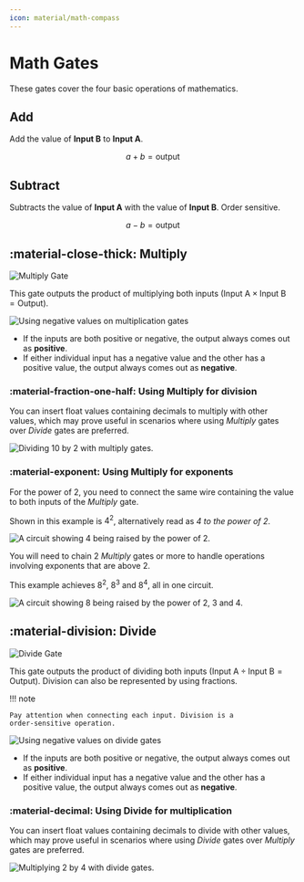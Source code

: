 ```yaml
---
icon: material/math-compass
---
```


# Math Gates

These gates cover the four basic operations of mathematics.

## Add

Add the value of **Input B** to **Input A**.

$$ a + b = \text{output} $$

## Subtract

Subtracts the value of **Input A** with the value of **Input B**.
Order sensitive.

$$ a - b = \text{output}$$

## :material-close-thick: Multiply

![Multiply Gate](../../assets/diagrams/gates/Multiply_Gate.svg)

This gate outputs the product of multiplying both inputs
($\text{Input A} \times \text{Input B} = \text{Output}$).

![Using negative values on multiplication gates](../../assets/diagrams/gates/Multiply_Negative.svg)

* If the inputs are both positive or negative, the output always
comes out as **positive**.
* If either individual input has a negative value and the other
has a positive value, the output always comes out as **negative**.

### :material-fraction-one-half: Using Multiply for division

You can insert float values containing decimals to multiply with
other values, which may prove useful in scenarios where using *Multiply*
gates over *Divide* gates are preferred.

![Dividing 10 by 2 with multiply gates.](../../assets/diagrams/gates/Multiply_Division.svg)

### :material-exponent: Using Multiply for exponents

For the power of 2, you need to connect the same wire containing the
value to both inputs of the *Multiply* gate.

Shown in this example is $4^2$, alternatively read as *4 to the power of 2*.

![A circuit showing 4 being raised by the power of 2.](../../assets/diagrams/gates/Multiply_Exponents_1.svg)

You will need to chain 2 *Multiply* gates or more to handle operations
involving exponents that are above 2.

This example achieves $8^2$, $8^3$ and $8^4$, all in one circuit.

![A circuit showing 8 being raised by the power of 2, 3 and 4.](../../assets/diagrams/gates/Multiply_Exponents_2.svg)

## :material-division: Divide

![Divide Gate](../../assets/diagrams/gates/Divide_Gate.svg)

This gate outputs the product of dividing both inputs
($\text{Input A} \div \text{Input B} = \text{Output}$).
Division can also be represented by using fractions.

!!! note

    Pay attention when connecting each input. Division is a
    order-sensitive operation.

![Using negative values on divide gates](../../assets/diagrams/gates/Divide_Negative.svg)

* If the inputs are both positive or negative, the output always
comes out as **positive**.
* If either individual input has a negative value and the other
has a positive value, the output always comes out as **negative**.

### :material-decimal: Using Divide for multiplication

You can insert float values containing decimals to divide with
other values, which may prove useful in scenarios where using *Divide*
gates over *Multiply* gates are preferred.

![Multiplying 2 by 4 with divide gates.](../../assets/diagrams/gates/Divide_Multiplication.svg)
